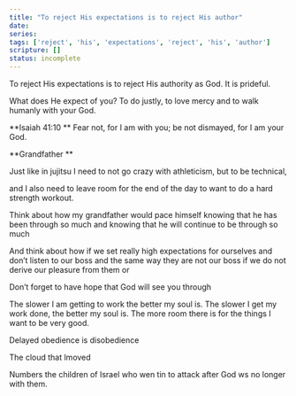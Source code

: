 ```yaml
---
title: "To reject His expectations is to reject His author"
date: 
series: 
tags: ['reject', 'his', 'expectations', 'reject', 'his', 'author']
scripture: []
status: incomplete
---
```


To reject His expectations is to reject His authority as God. It is prideful.

What does He expect of you? To do justly, to love mercy and to walk humanly with your God.

**Isaiah‬ ‭41:10‬ **
Fear not, for I am with you; be not dismayed, for I am your God.

**Grandfather **

Just like in jujitsu I need to not go crazy with athleticism, but to be technical,

and I also need to leave room for the end of the day to want to do a hard strength workout.

Think about how my grandfather would pace himself knowing that he has been through so much and knowing that he will continue to be through so much

And think about how if we set really high expectations for ourselves and don’t listen to our boss and the same way they are not our boss if we do not derive our pleasure from them or

Don’t forget to have hope that God will see you through

The slower I am getting to work the better my soul is. The slower I get my work done, the better my soul is. The more room there is for the things I want to be very good.

Delayed obedience is disobedience

The cloud that lmoved

Numbers the children of Israel who wen tin to attack after God ws no longer with them.